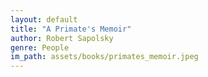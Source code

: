 ```yaml
---
layout: default
title: "A Primate's Memoir"
author: Robert Sapolsky
genre: People
im_path: assets/books/primates_memoir.jpeg
---
```

